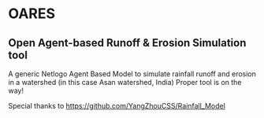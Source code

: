 # OARES
## Open Agent-based Runoff & Erosion Simulation tool
A generic Netlogo Agent Based Model to simulate rainfall runoff and erosion in a watershed (in this case Asan watershed, India)
Proper tool is on the way! 

Special thanks to https://github.com/YangZhouCSS/Rainfall_Model

